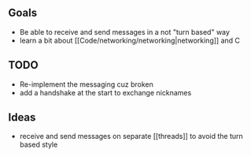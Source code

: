 ## Goals
- Be able to receive and send messages in a not "turn based" way
- learn a bit about [[Code/networking/networking|networking]] and C
## TODO
- Re-implement the messaging cuz broken
- add a handshake at the start to exchange nicknames
## Ideas
- receive and send messages on separate [[threads]] to avoid the turn based style